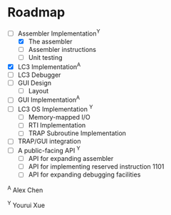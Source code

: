 # Roadmap
- [ ] Assembler Implementation<sup>Y</sup>
  - [X] The assembler
  - [ ] Assembler instructions
  - [ ] Unit testing
- [X] LC3 Implementation<sup>A</sup>
- [ ] LC3 Debugger
- [ ] GUI Design
  - [ ] Layout
- [ ] GUI Implementation<sup>A</sup>
- [ ] LC3 OS Implementation <sup>Y</sup>
  - [ ] Memory-mapped I/O
  - [ ] RTI Implementation <!-- This is more about LC3 Implementation though. -->
  - [ ] TRAP Subroutine Implementation
- [ ] TRAP/GUI integration
- [ ] A public-facing API <sup>Y</sup>
  - [ ] API for expanding assembler
  - [ ] API for implementing reserved instruction 1101
  - [ ] API for expanding debugging facilities

<sup>A</sup> Alex Chen

<sup>Y</sup> Yourui Xue
